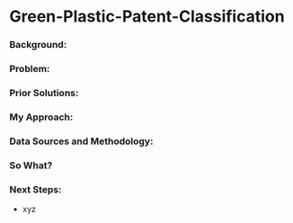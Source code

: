 # Green-Plastic-Patent-Classification

### Background:

### Problem:

### Prior Solutions:

### My Approach:

### Data Sources and Methodology:

### So What?

### Next Steps:
* xyz
